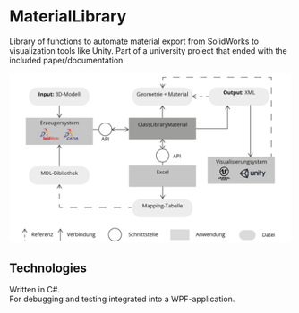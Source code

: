 # MaterialLibrary
Library of functions to automate material export from SolidWorks to visualization tools like Unity. Part of a university project that ended with the included paper/documentation.

![alt text](https://raw.githubusercontent.com/maxvoi/MaterialLibrary/master/Img/StrukturClassLibraryMaterial.png)

## Technologies

Written in C#.\
For debugging and testing integrated into a WPF-application.
